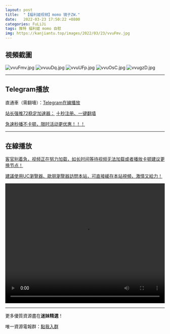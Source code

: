 ```yaml
---
layout: post
title:  "【福利姬视频】momo 镜子ZW."
date:   2022-03-23 17:50:22 +0800
categories: FuLiJi
tags: 推特 福利姬 momo 自慰
img: https://kanjiantu.top/images/2022/03/23/vvuFmv.jpg
---
```



## 視頻截圖

![vvuFmv.jpg](https://kanjiantu.top/images/2022/03/23/vvuFmv.jpg)
![vvuuDq.jpg](https://kanjiantu.top/images/2022/03/23/vvuuDq.jpg)
![vvuUFp.jpg](https://kanjiantu.top/images/2022/03/23/vvuUFp.jpg)
![vvuOsC.jpg](https://kanjiantu.top/images/2022/03/23/vvuOsC.jpg)
![vvugzD.jpg](https://kanjiantu.top/images/2022/03/23/vvugzD.jpg)

* * *
## Telegram播放

直通車（需翻墻）：[Telegram在線播放](https://t.me/mimeijingxuan/311)

<u>站长强推72稳定加速器：</u> [十秒注册、一键翻墙](https://www.mimei.blog/skip/vpn.html)


<u>急速秒播不卡顿，限时活动更优惠！！！</u>
* * *
## 在線播放
<u>客官别着急，视频正在努力加载，如长时间等待视频无法加载或者播放卡顿建议更换节点！</u>

<u>建議使用UC瀏覽器、歐朋瀏覽器訪問本站，可直接緩存本站視頻，激情又給力！</u>
<center><video src="https://cdn.publer.io/uploads/videos/62454100db27977586aac41e/07959df85a14b07d0d14519a4a5bddb0.mp4" width="100%" height="380px" controls="controls"></video></center>


* * *
更多優質資源盡在**迷妹精選**！

唯一資源電報群：[點我入群](https://t.me/mimeijingxuan)


